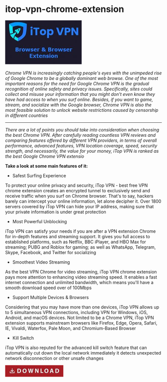# itop-vpn-chrome-extension

<img src="https://github.com/MateasWrot/itop-vpn-chrome-extension/blob/main/it.png"/>

*Chrome VPN is increasingly catching people's eyes with the unimpeded rise of Google Chrome to be a globally dominant web browse. One of the most important reasons for the need for Google Chrome VPN is the gradual recognition of online safety and privacy issues. Specifically, sites could collect and misuse your information that you might don't even know they have had access to when you surf online. Besides, if you want to game, stream, and socialize with the Google browser, Chrome VPN is also the most feasible solution to unlock website restrictions caused by censorship in different countries*

___

*There are a lot of points you should take into consideration when choosing the best Chrome VPN. After carefully reading countless VPN reviews and comparing features offered by different VPN providers, in terms of overall performance, advanced features, VPN location coverage, speed, security strength, and necessarily, the value for your money, iTop VPN is ranked as the best Google Chrome VPN extensio*

**Take a look at some main features of it:**

+  Safest Surfing Experience

To protect your online privacy and security, iTop VPN - best free VPN chrome extension creates an encrypted tunnel to exclusively send and receive traffic when you surf on Chrome browser. That's to say, hackers barely can intercept your online information, let alone decipher it. Over 1800 servers covered by iTop VPN can hide your IP address, making sure that your private information is under great protection

+  Most Powerful Unblocking

iTop VPN can satisfy your needs if you are after a VPN extension Chrome for in-depth features and streaming support. It gives you full access to established platforms, such as Netflix, BBC iPlayer, and HBO Max for streaming; PUBG and Roblox for gaming; as well as WhatsApp, Telegram, Skype, Facebook, and Twitter for socializing

+  Smoothest Video Streaming

As the best VPN Chrome for video streaming, iTop VPN chrome extension pays more attention to enhancing video streaming speed. It enables a fast internet connection and unlimited bandwidth, which means you'll have a smooth download speed over of 100Mbps

+  Support Multiple Devices & Browsers

Considering that you may have more than one devices, iTop VPN allows up to 5 simultaneous VPN connections, including VPN for Windows, iOS, Android, and macOS devices. Not limited to be a Chrome VPN, iTop VPN extension supports mainstream browsers like Firefox, Edge, Opera, Safari, IE, Vivaldi, Waterfox, Pale Moon, and Chromium-Based Browser

+  Kill Switch

iTop VPN is also reputed for the advanced kill switch feature that can automatically cut down the local network immediately it detects unexpected network disconnection or other unsafe changes

<img src="https://github.com/MateasWrot/itop-vpn-chrome-extension/blob/main/d5.png"/>

